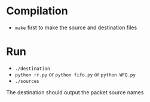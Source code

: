 # Compilation

- `make` first to make the source and destination files

# Run
- `./destination`
- `python rr.py` or `python fifo.py` or `python WFQ.py`
- `./sources`

The destination should output the packet source names